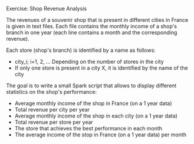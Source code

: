 Exercise: Shop Revenue Analysis

The revenues of a souvenir shop that is present in different cities in France is given in text files.
Each file contains the monthly income of a shop's branch in one year (each line contains a month and the corresponding revenue).

Each store (shop's branch) is identified by a name as follows:
- city_i; i=1, 2, ... Depending on the number of stores in the city
- If only one store is present in a city X, it is identified by the name of the city

The goal is to write a small Spark script that allows to display different statistics on the shop's performance:
- Average monthly income of the shop in France (on a 1 year data)
- Total revenue per city per year
- Average monthly income of the shop in each city (on a 1 year data)
- Total revenue per store per year
- The store that achieves the best performance in each month
- The average income of the stop in France (on a 1 year data) per month